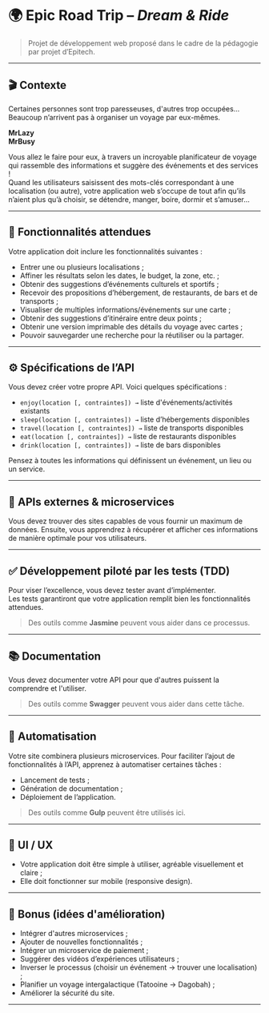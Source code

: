# 🌍 Epic Road Trip – *Dream & Ride*

> Projet de développement web proposé dans le cadre de la pédagogie par projet d’Epitech.

---

## 🎬 Contexte

Certaines personnes sont trop paresseuses, d'autres trop occupées… Beaucoup n’arrivent pas à organiser un voyage par eux-mêmes.

**MrLazy**  
**MrBusy**

Vous allez le faire pour eux, à travers un incroyable planificateur de voyage qui rassemble des informations et suggère des événements et des services !  
Quand les utilisateurs saisissent des mots-clés correspondant à une localisation (ou autre), votre application web s’occupe de tout afin qu’ils n’aient plus qu’à choisir, se détendre, manger, boire, dormir et s’amuser…

---

## 🎯 Fonctionnalités attendues

Votre application doit inclure les fonctionnalités suivantes :

- Entrer une ou plusieurs localisations ;
- Affiner les résultats selon les dates, le budget, la zone, etc. ;
- Obtenir des suggestions d’événements culturels et sportifs ;
- Recevoir des propositions d’hébergement, de restaurants, de bars et de transports ;
- Visualiser de multiples informations/événements sur une carte ;
- Obtenir des suggestions d’itinéraire entre deux points ;
- Obtenir une version imprimable des détails du voyage avec cartes ;
- Pouvoir sauvegarder une recherche pour la réutiliser ou la partager.

---

## ⚙️ Spécifications de l’API

Vous devez créer votre propre API. Voici quelques spécifications :

- `enjoy(location [, contraintes]) →` liste d'événements/activités existants
- `sleep(location [, contraintes]) →` liste d’hébergements disponibles
- `travel(location [, contraintes]) →` liste de transports disponibles
- `eat(location [, contraintes]) →` liste de restaurants disponibles
- `drink(location [, contraintes]) →` liste de bars disponibles

Pensez à toutes les informations qui définissent un événement, un lieu ou un service.

---

## 🔌 APIs externes & microservices

Vous devez trouver des sites capables de vous fournir un maximum de données. Ensuite, vous apprendrez à récupérer et afficher ces informations de manière optimale pour vos utilisateurs.

---

## ✅ Développement piloté par les tests (TDD)

Pour viser l’excellence, vous devez tester avant d’implémenter.  
Les tests garantiront que votre application remplit bien les fonctionnalités attendues.

> Des outils comme **Jasmine** peuvent vous aider dans ce processus.

---

## 📚 Documentation

Vous devez documenter votre API pour que d'autres puissent la comprendre et l'utiliser.

> Des outils comme **Swagger** peuvent vous aider dans cette tâche.

---

## 🤖 Automatisation

Votre site combinera plusieurs microservices. Pour faciliter l’ajout de fonctionnalités à l’API, apprenez à automatiser certaines tâches :

- Lancement de tests ;
- Génération de documentation ;
- Déploiement de l’application.

> Des outils comme **Gulp** peuvent être utilisés ici.

---

## 📱 UI / UX

- Votre application doit être simple à utiliser, agréable visuellement et claire ;
- Elle doit fonctionner sur mobile (responsive design).

---

## 🎁 Bonus (idées d'amélioration)

- Intégrer d'autres microservices ;
- Ajouter de nouvelles fonctionnalités ;
- Intégrer un microservice de paiement ;
- Suggérer des vidéos d’expériences utilisateurs ;
- Inverser le processus (choisir un événement → trouver une localisation) ;
- Planifier un voyage intergalactique (Tatooine → Dagobah) ;
- Améliorer la sécurité du site.

---
